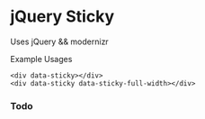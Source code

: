 jQuery Sticky
===

Uses jQuery && modernizr

Example Usages
```
<div data-sticky></div>
<div data-sticky data-sticky-full-width></div>
```

### Todo